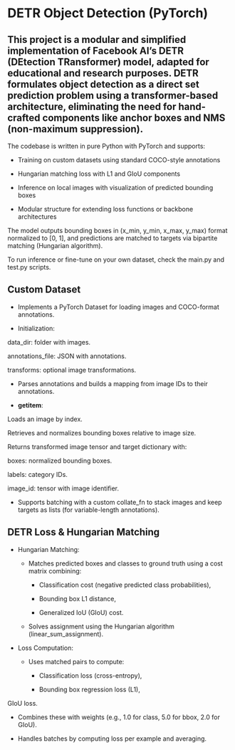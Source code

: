 # DETR Object Detection (PyTorch)
This project is a modular and simplified implementation of Facebook AI’s DETR (DEtection TRansformer) model, adapted for educational and research purposes. DETR formulates object detection as a direct set prediction problem using a transformer-based architecture, eliminating the need for hand-crafted components like anchor boxes and NMS (non-maximum suppression).
-------------------------------------------------------------------------------
The codebase is written in pure Python with PyTorch and supports:
* Training on custom datasets using standard COCO-style annotations

* Hungarian matching loss with L1 and GIoU components

* Inference on local images with visualization of predicted bounding boxes

* Modular structure for extending loss functions or backbone architectures

The model outputs bounding boxes in (x_min, y_min, x_max, y_max) format normalized to [0, 1], and predictions are matched to targets via bipartite matching (Hungarian algorithm).

To run inference or fine-tune on your own dataset, check the main.py and test.py scripts.

## Custom Dataset
* Implements a PyTorch Dataset for loading images and COCO-format annotations.

* Initialization:

data_dir: folder with images.

annotations_file: JSON with annotations.

transforms: optional image transformations.

* Parses annotations and builds a mapping from image IDs to their annotations.

* __getitem__:

Loads an image by index.

Retrieves and normalizes bounding boxes relative to image size.

Returns transformed image tensor and target dictionary with:

boxes: normalized bounding boxes.

labels: category IDs.

image_id: tensor with image identifier.

* Supports batching with a custom collate_fn to stack images and keep targets as lists (for variable-length annotations).

## DETR Loss & Hungarian Matching
* Hungarian Matching:

  * Matches predicted boxes and classes to ground truth using a cost matrix combining:

    * Classification cost (negative predicted class probabilities),
    
    * Bounding box L1 distance,
    
    * Generalized IoU (GIoU) cost.

  * Solves assignment using the Hungarian algorithm (linear_sum_assignment).

* Loss Computation:

  * Uses matched pairs to compute:

    * Classification loss (cross-entropy),

    * Bounding box regression loss (L1),

GIoU loss.

  * Combines these with weights (e.g., 1.0 for class, 5.0 for bbox, 2.0 for GIoU).

  * Handles batches by computing loss per example and averaging.
